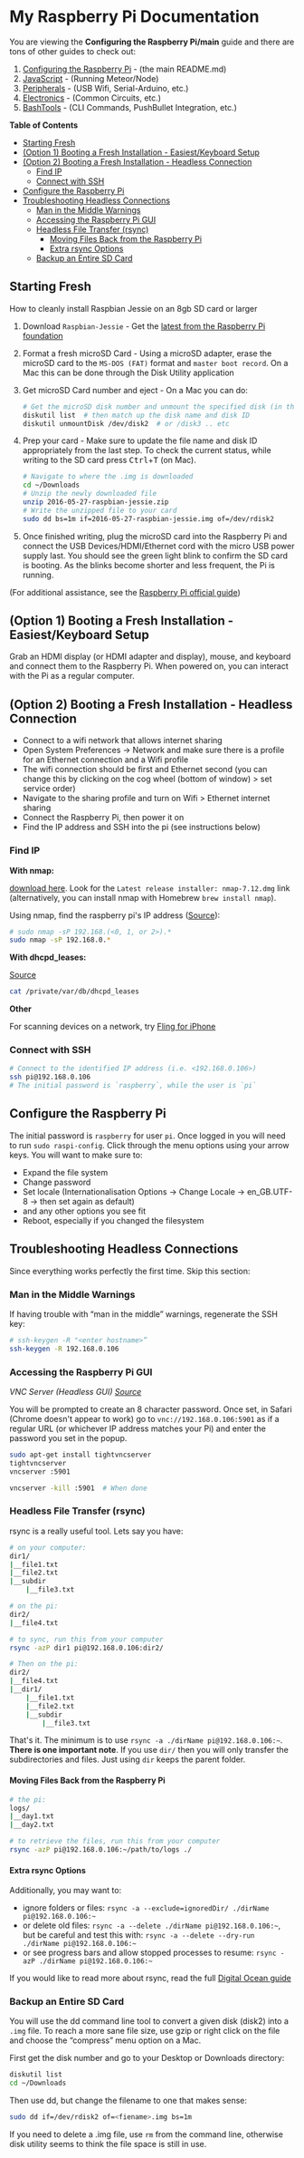 # My Raspberry Pi Documentation

You are viewing the **Configuring the Raspberry Pi/main** guide and there are tons of other guides to check out:

1. [Configuring the Raspberry Pi](https://github.com/KyleKing/Another_Raspberry_Pi_Guide) - (the main README.md)
2. [JavaScript](JavaScript.md) - (Running Meteor/Node)
3. [Peripherals](Peripherals.md) - (USB Wifi, Serial-Arduino, etc.)
4. [Electronics](Electronics.md) - (Common Circuits, etc.)
5. [BashTools](BashTools.md) - (CLI Commands, PushBullet Integration, etc.)

**Table of Contents**

<!-- MarkdownTOC depth="6" autolink="true" bracket="round" -->

- [Starting Fresh](#starting-fresh)
- [\(Option 1\) Booting a Fresh Installation - Easiest/Keyboard Setup](#option-1-booting-a-fresh-installation---easiestkeyboard-setup)
- [\(Option 2\) Booting a Fresh Installation - Headless Connection](#option-2-booting-a-fresh-installation---headless-connection)
    - [Find IP](#find-ip)
    - [Connect with SSH](#connect-with-ssh)
- [Configure the Raspberry Pi](#configure-the-raspberry-pi)
- [Troubleshooting Headless Connections](#troubleshooting-headless-connections)
    - [Man in the Middle Warnings](#man-in-the-middle-warnings)
    - [Accessing the Raspberry Pi GUI](#accessing-the-raspberry-pi-gui)
    - [Headless File Transfer \(rsync\)](#headless-file-transfer-rsync)
        - [Moving Files Back from the Raspberry Pi](#moving-files-back-from-the-raspberry-pi)
        - [Extra rsync Options](#extra-rsync-options)
    - [Backup an Entire SD Card](#backup-an-entire-sd-card)

<!-- /MarkdownTOC -->

## Starting Fresh

How to cleanly install Raspbian Jessie on an 8gb SD card or larger

1. Download `Raspbian-Jessie` - Get the [latest from the Raspberry Pi foundation](https://www.raspberrypi.org/downloads/raspbian/)
2. Format a fresh microSD Card - Using a microSD adapter, erase the microSD card to the `MS-DOS (FAT)` format and `master boot record`. On a Mac this can be done through the Disk Utility application
3. Get microSD Card number and eject - On a Mac you can do:

    ```bash
    # Get the microSD disk number and unmount the specified disk (in this case, /dev/disk2)
    diskutil list  # then match up the disk name and disk ID
    diskutil unmountDisk /dev/disk2  # or /disk3 .. etc
    ```

4. Prep your card - Make sure to update the file name and disk ID appropriately from the last step. To check the current status, while writing to the SD card press <kbd>Ctrl</kbd>+<kbd>T</kbd> (on Mac).

    ```bash
    # Navigate to where the .img is downloaded
    cd ~/Downloads
    # Unzip the newly downloaded file
    unzip 2016-05-27-raspbian-jessie.zip
    # Write the unzipped file to your card
    sudo dd bs=1m if=2016-05-27-raspbian-jessie.img of=/dev/rdisk2
    ```

4. Once finished writing, plug the microSD card into the Raspberry Pi and connect the USB Devices/HDMI/Ethernet cord with the micro USB power supply last. You should see the green light blink to confirm the SD card is booting. As the blinks become shorter and less frequent, the Pi is running.

(For additional assistance, see the [Raspberry Pi official guide](http://raspberrypi.stackexchange.com/a/313))

## (Option 1) Booting a Fresh Installation - Easiest/Keyboard Setup

Grab an HDMI display (or HDMI adapter and display), mouse, and keyboard and connect them to the Raspberry Pi. When powered on, you can interact with the Pi as a regular computer.

## (Option 2) Booting a Fresh Installation - Headless Connection

* Connect to a wifi network that allows internet sharing
* Open System Preferences -> Network and make sure there is a profile for an Ethernet connection and a Wifi profile
* The wifi connection should be first and Ethernet second (you can change this by clicking on the cog wheel (bottom of window) > set service order)
* Navigate to the sharing profile and turn on Wifi > Ethernet internet sharing
* Connect the Raspberry Pi, then power it on
* Find the IP address and SSH into the pi (see instructions below)

### Find IP

**With nmap:**

[download here](https://nmap.org/download.html#macosx). Look for the `Latest release installer: nmap-7.12.dmg` link (alternatively, you can install nmap with Homebrew `brew install nmap`).

Using nmap, find the raspberry pi's IP address ([Source](http://raspberrypi.stackexchange.com/questions/13936/find-raspberry-pi-address-on-local-network/13937#13937)):

```bash
# sudo nmap -sP 192.168.(<0, 1, or 2>).*
sudo nmap -sP 192.168.0.*
```

**With dhcpd_leases:**

[Source](http://interlockroc.org/raspberry-pi-macgyver.html)

```bash
cat /private/var/db/dhcpd_leases
```

**Other**

For scanning devices on a network, try [Fling for iPhone](https://itunes.apple.com/us/app/fing-network-scanner/id430921107?mt=8)

### Connect with SSH

```bash
# Connect to the identified IP address (i.e. <192.168.0.106>)
ssh pi@192.168.0.106
# The initial password is `raspberry`, while the user is `pi`
```

## Configure the Raspberry Pi

The initial password is `raspberry` for user `pi`. Once logged in you will need to run `sudo raspi-config`. Click through the menu options using your arrow keys. You will want to make sure to:

* Expand the file system
* Change password
* Set locale (Internationalisation Options -> Change Locale ->  en_GB.UTF-8 -> then set again as default)
* and any other options you see fit
* Reboot, especially if you changed the filesystem

## Troubleshooting Headless Connections

Since everything works perfectly the first time. Skip this section:

### Man in the Middle Warnings

If having trouble with “man in the middle” warnings, regenerate the SSH key:

```bash
# ssh-keygen -R "<enter hostname>”
ssh-keygen -R 192.168.0.106
```

### Accessing the Raspberry Pi GUI

*VNC Server (Headless GUI) [Source](http://thejackalofjavascript.com/getting-started-raspberry-pi-node-js/)*

You will be prompted to create an 8 character password. Once set, in Safari (Chrome doesn't appear to work) go to `vnc://192.168.0.106:5901` as if a regular URL (or whichever IP address matches your Pi) and enter the password you set in the popup.

```bash
sudo apt-get install tightvncserver
tightvncserver
vncserver :5901

vncserver -kill :5901  # When done
```

### Headless File Transfer (rsync)

rsync is a really useful tool. Lets say you have:

```bash
# on your computer:
dir1/
|__file1.txt
|__file2.txt
|__subdir
    |__file3.txt

# on the pi:
dir2/
|__file4.txt

# to sync, run this from your computer
rsync -azP dir1 pi@192.168.0.106:dir2/

# Then on the pi:
dir2/
|__file4.txt
|__dir1/
    |__file1.txt
    |__file2.txt
    |__subdir
        |__file3.txt
```

That's it. The minimum is to use `rsync -a ./dirName pi@192.168.0.106:~`. **There is one important note**. If you use `dir/` then you will only transfer the subdirectories and files. Just using `dir` keeps the parent folder.

#### Moving Files Back from the Raspberry Pi

```bash
# the pi:
logs/
|__day1.txt
|__day2.txt

# to retrieve the files, run this from your computer
rsync -azP pi@192.168.0.106:~/path/to/logs ./
```

#### Extra rsync Options

Additionally, you may want to:

- ignore folders or files: `rsync -a --exclude=ignoredDir/ ./dirName pi@192.168.0.106:~`
- or delete old files: `rsync -a --delete ./dirName pi@192.168.0.106:~`, but be careful and test this with: `rsync -a --delete --dry-run ./dirName pi@192.168.0.106:~`
- or see progress bars and allow stopped processes to resume: `rsync -azP ./dirName pi@192.168.0.106:~`

If you would like to read more about rsync, read the full [Digital Ocean guide](https://www.digitalocean.com/community/tutorials/how-to-use-rsync-to-sync-local-and-remote-directories-on-a-vps)

### Backup an Entire SD Card

You will use the dd command line tool to convert a given disk (disk2) into a `.img` file. To reach a more sane file size, use gzip or right click on the file and choose the “compress” menu option on a Mac.

First get the disk number and go to your Desktop or Downloads directory:

```bash
diskutil list
cd ~/Downloads
```

Then use dd, but change the filename to one that makes sense:

```bash
sudo dd if=/dev/rdisk2 of=<fiename>.img bs=1m
```

If you need to delete a .img file, use ```rm``` from the command line, otherwise disk utility seems to think the file space is still in use.
